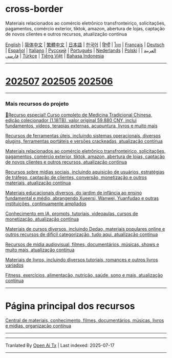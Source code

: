 # cross-border
Materiais relacionados ao comércio eletrônico transfronteiriço, solicitações, pagamentos, comércio exterior, tiktok, amazon, abertura de lojas, captação de novos clientes e outros recursos, atualização contínua

[English](https://openaitx.github.io/view.html?user=mswnlz&project=cross-border&lang=en) | [简体中文](https://openaitx.github.io/view.html?user=mswnlz&project=cross-border&lang=zh-CN) | [繁體中文](https://openaitx.github.io/view.html?user=mswnlz&project=cross-border&lang=zh-TW) | [日本語](https://openaitx.github.io/view.html?user=mswnlz&project=cross-border&lang=ja) | [한국어](https://openaitx.github.io/view.html?user=mswnlz&project=cross-border&lang=ko) | [हिन्दी](https://openaitx.github.io/view.html?user=mswnlz&project=cross-border&lang=hi) | [ไทย](https://openaitx.github.io/view.html?user=mswnlz&project=cross-border&lang=th) | [Français](https://openaitx.github.io/view.html?user=mswnlz&project=cross-border&lang=fr) | [Deutsch](https://openaitx.github.io/view.html?user=mswnlz&project=cross-border&lang=de) | [Español](https://openaitx.github.io/view.html?user=mswnlz&project=cross-border&lang=es) | [Italiano](https://openaitx.github.io/view.html?user=mswnlz&project=cross-border&lang=it) | [Русский](https://openaitx.github.io/view.html?user=mswnlz&project=cross-border&lang=ru) | [Português](https://openaitx.github.io/view.html?user=mswnlz&project=cross-border&lang=pt) | [Nederlands](https://openaitx.github.io/view.html?user=mswnlz&project=cross-border&lang=nl) | [Polski](https://openaitx.github.io/view.html?user=mswnlz&project=cross-border&lang=pl) | [العربية](https://openaitx.github.io/view.html?user=mswnlz&project=cross-border&lang=ar) | [فارسی](https://openaitx.github.io/view.html?user=mswnlz&project=cross-border&lang=fa) | [Türkçe](https://openaitx.github.io/view.html?user=mswnlz&project=cross-border&lang=tr) | [Tiếng Việt](https://openaitx.github.io/view.html?user=mswnlz&project=cross-border&lang=vi) | [Bahasa Indonesia](https://openaitx.github.io/view.html?user=mswnlz&project=cross-border&lang=id)

------------
# [202507](https://raw.githubusercontent.com/mswnlz/cross-border/main/202507.md) [202505](https://raw.githubusercontent.com/mswnlz/cross-border/main/202505.md) [202506](https://raw.githubusercontent.com/mswnlz/cross-border/main/202506.md)



---------------
### Mais recursos do projeto

[🎁Recurso especial! Curso completo de Medicina Tradicional Chinesa, edição colecionador (1.18TB), valor original 59.880 CNY, inclui fundamentos, vídeos, terapias externas, acupuntura, livros e muito mais](https://github.com/mswnlz/chinese-traditional)

[Recursos de ferramentas úteis, incluindo sistemas operacionais, diversos plugins, ferramentas portáteis e versões crackeadas, atualização contínua](https://github.com/mswnlz/tools)


[Materiais relacionados ao comércio eletrônico transfronteiriço, solicitações, pagamentos, comércio exterior, tiktok, amazon, abertura de lojas, captação de novos clientes e outros recursos, atualização contínua](https://github.com/mswnlz/cross-border)

[Recursos sobre mídias sociais, incluindo aquisição de usuários, estratégias de tráfego, captação de clientes, conversão, monetização e outros materiais, atualização contínua](https://github.com/mswnlz/self-media)

[ Materiais educacionais diversos, do jardim de infância ao ensino fundamental e médio, abrangendo Xueersi, Wanwei, Yuanfudao e outras instituições, continuamente ampliados](https://github.com/mswnlz/edu-knowlege)

[Conhecimento em IA, prompts, tutoriais, videoaulas, cursos de monetização, atualização contínua](https://github.com/mswnlz/AIknowledge)

[Materiais de cursos diversos, incluindo Dedao, materiais populares online e outros recursos de difícil categorização, tudo aqui, atualização contínua](https://github.com/mswnlz/curriculum)

[Recursos de mídia audiovisual, filmes, documentários, músicas, shows e muito mais, atualização contínua](https://github.com/mswnlz/movies)

[Materiais de livros, incluindo diversos tutoriais, romances e outros livros variados](https://github.com/mswnlz/book)

[Fitness, exercícios, alimentação, nutrição, saúde, sono e mais, atualização contínua](https://github.com/mswnlz/healthy)



---------------

# Página principal dos recursos
[Central de materiais, conhecimento, filmes, documentários, músicas, livros e mídias, organização contínua](https://github.com/mswnlz)

---------------


---

Tranlated By [Open Ai Tx](https://github.com/OpenAiTx/OpenAiTx) | Last indexed: 2025-07-17

---